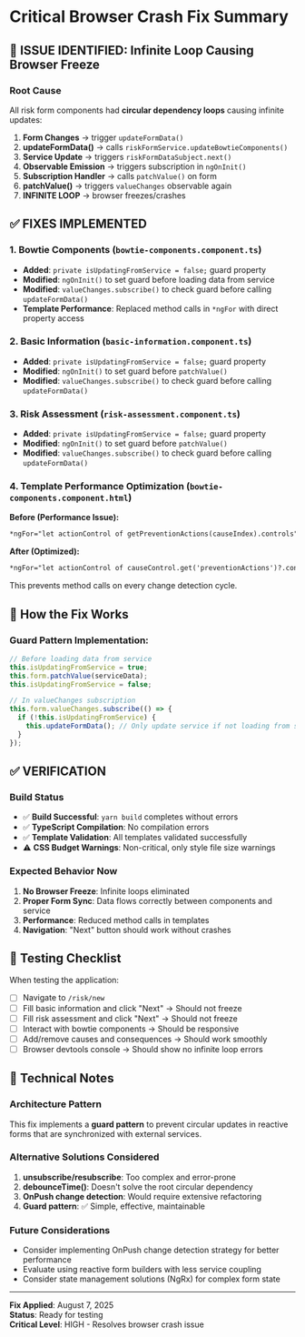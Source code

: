 # Critical Browser Crash Fix Summary

## 🚨 ISSUE IDENTIFIED: Infinite Loop Causing Browser Freeze

### Root Cause
All risk form components had **circular dependency loops** causing infinite updates:

1. **Form Changes** → trigger `updateFormData()` 
2. **updateFormData()** → calls `riskFormService.updateBowtieComponents()` 
3. **Service Update** → triggers `riskFormDataSubject.next()`
4. **Observable Emission** → triggers subscription in `ngOnInit()`
5. **Subscription Handler** → calls `patchValue()` on form
6. **patchValue()** → triggers `valueChanges` observable again
7. **INFINITE LOOP** → browser freezes/crashes

## ✅ FIXES IMPLEMENTED

### 1. Bowtie Components (`bowtie-components.component.ts`)
- **Added**: `private isUpdatingFromService = false;` guard property
- **Modified**: `ngOnInit()` to set guard before loading data from service
- **Modified**: `valueChanges.subscribe()` to check guard before calling `updateFormData()`
- **Template Performance**: Replaced method calls in `*ngFor` with direct property access

### 2. Basic Information (`basic-information.component.ts`)
- **Added**: `private isUpdatingFromService = false;` guard property
- **Modified**: `ngOnInit()` to set guard before `patchValue()`
- **Modified**: `valueChanges.subscribe()` to check guard before calling `updateFormData()`

### 3. Risk Assessment (`risk-assessment.component.ts`)
- **Added**: `private isUpdatingFromService = false;` guard property
- **Modified**: `ngOnInit()` to set guard before `patchValue()`
- **Modified**: `valueChanges.subscribe()` to check guard before calling `updateFormData()`

### 4. Template Performance Optimization (`bowtie-components.component.html`)
**Before (Performance Issue):**
```html
*ngFor="let actionControl of getPreventionActions(causeIndex).controls"
```

**After (Optimized):**
```html
*ngFor="let actionControl of causeControl.get('preventionActions')?.controls"
```

This prevents method calls on every change detection cycle.

## 🔄 How the Fix Works

### Guard Pattern Implementation:
```typescript
// Before loading data from service
this.isUpdatingFromService = true;
this.form.patchValue(serviceData);
this.isUpdatingFromService = false;

// In valueChanges subscription
this.form.valueChanges.subscribe(() => {
  if (!this.isUpdatingFromService) {
    this.updateFormData(); // Only update service if not loading from service
  }
});
```

## ✅ VERIFICATION

### Build Status
- ✅ **Build Successful**: `yarn build` completes without errors
- ✅ **TypeScript Compilation**: No compilation errors
- ✅ **Template Validation**: All templates validated successfully
- ⚠️ **CSS Budget Warnings**: Non-critical, only style file size warnings

### Expected Behavior Now
1. **No Browser Freeze**: Infinite loops eliminated
2. **Proper Form Sync**: Data flows correctly between components and service
3. **Performance**: Reduced method calls in templates
4. **Navigation**: "Next" button should work without crashes

## 🧪 Testing Checklist

When testing the application:
- [ ] Navigate to `/risk/new`
- [ ] Fill basic information and click "Next" → Should not freeze
- [ ] Fill risk assessment and click "Next" → Should not freeze  
- [ ] Interact with bowtie components → Should be responsive
- [ ] Add/remove causes and consequences → Should work smoothly
- [ ] Browser devtools console → Should show no infinite loop errors

## 📝 Technical Notes

### Architecture Pattern
This fix implements a **guard pattern** to prevent circular updates in reactive forms that are synchronized with external services.

### Alternative Solutions Considered
1. **unsubscribe/resubscribe**: Too complex and error-prone
2. **debounceTime()**: Doesn't solve the root circular dependency
3. **OnPush change detection**: Would require extensive refactoring
4. **Guard pattern**: ✅ Simple, effective, maintainable

### Future Considerations
- Consider implementing OnPush change detection strategy for better performance
- Evaluate using reactive form builders with less service coupling
- Consider state management solutions (NgRx) for complex form state

---
**Fix Applied**: August 7, 2025  
**Status**: Ready for testing  
**Critical Level**: HIGH - Resolves browser crash issue
